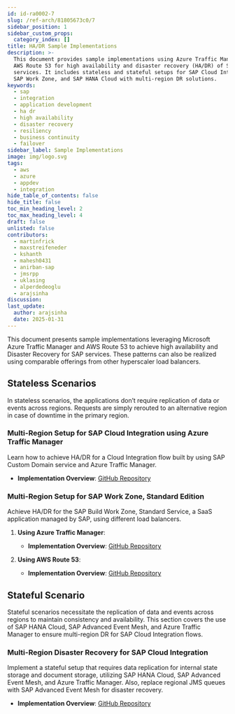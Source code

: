 ```yaml
---
id: id-ra0002-7
slug: /ref-arch/81805673c0/7
sidebar_position: 1
sidebar_custom_props:
  category_index: []
title: HA/DR Sample Implementations
description: >-
  This document provides sample implementations using Azure Traffic Manager and
  AWS Route 53 for high availability and disaster recovery (HA/DR) of SAP
  services. It includes stateless and stateful setups for SAP Cloud Integration,
  SAP Work Zone, and SAP HANA Cloud with multi-region DR solutions.
keywords:
  - sap
  - integration
  - application development
  - ha dr
  - high availability
  - disaster recovery
  - resiliency
  - business continuity
  - failover
sidebar_label: Sample Implementations
image: img/logo.svg
tags:
  - aws
  - azure
  - appdev
  - integration
hide_table_of_contents: false
hide_title: false
toc_min_heading_level: 2
toc_max_heading_level: 4
draft: false
unlisted: false
contributors:
  - martinfrick
  - maxstreifeneder
  - kshanth
  - mahesh0431
  - anirban-sap
  - jmsrpp
  - uklasing
  - alperdedeoglu
  - arajsinha
discussion: 
last_update:
  author: arajsinha
  date: 2025-01-31
---
```


This document presents sample implementations leveraging Microsoft Azure Traffic Manager and AWS Route 53 to achieve high availability and Disaster Recovery for SAP services. These patterns can also be realized using comparable offerings from other hyperscaler load balancers.

## Stateless Scenarios

In stateless scenarios, the applications don’t require replication of data or events across regions. Requests are simply rerouted to an alternative region in case of downtime in the primary region.

### Multi-Region Setup for SAP Cloud Integration using Azure Traffic Manager

Learn how to achieve HA/DR for a Cloud Integration flow built by using SAP Custom Domain service and Azure Traffic Manager.

- **Implementation Overview**: [GitHub Repository](https://github.com/SAP-samples/btp-services-intelligent-routing/tree/ci_azure)

### Multi-Region Setup for SAP Work Zone, Standard Edition

Achieve HA/DR for the SAP Build Work Zone, Standard Service, a SaaS application managed by SAP, using different load balancers.

1. **Using Azure Traffic Manager**:
   - **Implementation Overview**: [GitHub Repository](https://github.com/SAP-samples/btp-services-intelligent-routing/tree/launchpad_azure)

2. **Using AWS Route 53**:
   - **Implementation Overview**: [GitHub Repository](https://github.com/SAP-samples/btp-services-intelligent-routing/tree/launchpad_aws)

## Stateful Scenario

Stateful scenarios necessitate the replication of data and events across regions to maintain consistency and availability. This section covers the use of SAP HANA Cloud, SAP Advanced Event Mesh, and Azure Traffic Manager to ensure multi-region DR for SAP Cloud Integration flows.

### Multi-Region Disaster Recovery for SAP Cloud Integration

Implement a stateful setup that requires data replication for internal state storage and document storage, utilizing SAP HANA Cloud, SAP Advanced Event Mesh, and Azure Traffic Manager. Also, replace regional JMS queues with SAP Advanced Event Mesh for disaster recovery.

- **Implementation Overview**: [GitHub Repository](https://github.com/SAP-samples/btp-services-intelligent-routing/tree/ci_stateful_azure)